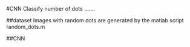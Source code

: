 #CNN Classify number of dots .......

##dataset
Images with random dots are generated by the matlab script random_dots.m

##CNN
